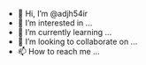 - 👋 Hi, I’m @adjh54ir
- 👀 I’m interested in ...
- 🌱 I’m currently learning ...
- 💞️ I’m looking to collaborate on ...
- 📫 How to reach me ...

<!---
adjh54ir/adjh54ir is a ✨ special ✨ repository because its `README.md` (this file) appears on your GitHub profile.
You can click the Preview link to take a look at your changes.
--->
